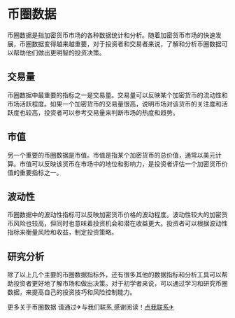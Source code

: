 # 币圈数据

币圈数据是指加密货币市场的各种数据统计和分析。随着加密货币市场的快速发展，币圈数据变得越来越重要，对于投资者和交易者来说，了解和分析币圈数据可以帮助他们做出更明智的投资决策。

## 交易量

币圈数据中最重要的指标之一是交易量。交易量可以反映某个加密货币的流动性和市场活跃程度。如果一个加密货币的交易量很高，说明市场对该货币的关注度和活跃度也较高，投资者可以参考交易量来判断市场的热度和趋势。

## 市值

另一个重要的币圈数据是市值。市值是指某个加密货币的总价值，通常以美元计算。市值可以反映该货币在市场中的地位和影响力，是投资者评估一个加密货币价值的重要指标之一。

## 波动性

币圈数据中的波动性指标可以反映加密货币价格的波动程度。波动性较大的加密货币风险也较高，但同时也意味着投资机会和潜在收益更大。投资者可以根据波动性指标来衡量风险和收益，制定投资策略。

## 研究分析

除了以上几个主要的币圈数据指标外，还有很多其他的数据指标和分析工具可以帮助投资者更好地了解市场和做出决策。对于初学者来说，可以通过学习和研究币圈数据，来提高自己的投资技巧和风险控制能力。

更多关于币圈数据 请通过✈与我们联系,感谢阅读！[点我联系✈](https://edge.k02.cc)